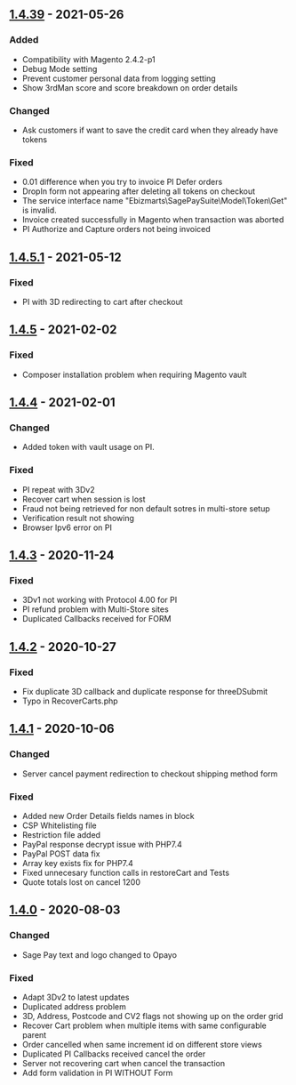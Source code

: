 ## [1.4.39] - 2021-05-26
### Added
- Compatibility with Magento 2.4.2-p1
- Debug Mode setting
- Prevent customer personal data from logging setting
- Show 3rdMan score and score breakdown on order details
### Changed
- Ask customers if want to save the credit card when they already have tokens
### Fixed
- 0.01 difference when you try to invoice PI Defer orders
- DropIn form not appearing after deleting all tokens on checkout
- The service interface name "Ebizmarts\SagePaySuite\Model\Token\Get" is invalid.
- Invoice created successfully in Magento when transaction was aborted
- PI Authorize and Capture orders not being invoiced

## [1.4.5.1] - 2021-05-12
### Fixed
- PI with 3D redirecting to cart after checkout

## [1.4.5] - 2021-02-02
### Fixed
- Composer installation problem when requiring Magento vault

## [1.4.4] - 2021-02-01
### Changed
- Added token with vault usage on PI.

### Fixed
- PI repeat with 3Dv2
- Recover cart when session is lost
- Fraud not being retrieved for non default sotres in multi-store setup
- Verification result not showing
- Browser Ipv6 error on PI

## [1.4.3] - 2020-11-24
### Fixed
- 3Dv1 not working with Protocol 4.00 for PI
- PI refund problem with Multi-Store sites
- Duplicated Callbacks received for FORM

## [1.4.2] - 2020-10-27
### Fixed
- Fix duplicate 3D callback and duplicate response for threeDSubmit
- Typo in RecoverCarts.php

## [1.4.1] - 2020-10-06
### Changed
- Server cancel payment redirection to checkout shipping method form

### Fixed
- Added new Order Details fields names in block
- CSP Whitelisting file
- Restriction file added
- PayPal response decrypt issue with PHP7.4
- PayPal POST data fix
- Array key exists fix for PHP7.4
- Fixed unnecesary function calls in restoreCart and Tests
- Quote totals lost on cancel 1200

## [1.4.0] - 2020-08-03
### Changed
- Sage Pay text and logo changed to Opayo

### Fixed
- Adapt 3Dv2 to latest updates
- Duplicated address problem
- 3D, Address, Postcode and CV2 flags not showing up on the order grid
- Recover Cart problem when multiple items with same configurable parent
- Order cancelled when same increment id on different store views
- Duplicated PI Callbacks received cancel the order
- Server not recovering cart when cancel the transaction
- Add form validation in PI WITHOUT Form

[1.4.39]: https://github.com/ebizmarts/magento2-sage-pay-suite/releases/tag/1.4.39
[1.4.5.1]: https://github.com/ebizmarts/magento2-sage-pay-suite/releases/tag/1.4.5.1
[1.4.5]: https://github.com/ebizmarts/magento2-sage-pay-suite/releases/tag/1.4.5
[1.4.4]: https://github.com/ebizmarts/magento2-sage-pay-suite/releases/tag/1.4.4
[1.4.3]: https://github.com/ebizmarts/magento2-sage-pay-suite/releases/tag/1.4.3
[1.4.2]: https://github.com/ebizmarts/magento2-sage-pay-suite/releases/tag/1.4.2
[1.4.1]: https://github.com/ebizmarts/magento2-sage-pay-suite/releases/tag/1.4.1
[1.4.0]: https://github.com/ebizmarts/magento2-sage-pay-suite/releases/tag/1.4.0
